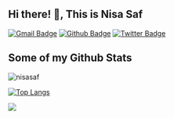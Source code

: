 ## Hi there! 👋, This is Nisa Saf
[![Gmail Badge](https://img.shields.io/badge/-khairunnisasyahfitri@gmail.com-c14438?style=flat&logo=Gmail&logoColor=white&link=mailto:nisasaff99@gmail.com)](mailto:nisasaff99@gmail.com) [![Github Badge](https://img.shields.io/badge/-nisasaf-grey?style=flat&logo=github&logoColor=white&link=https://github.com/nisasaf/)](https://www.github.com/nisasaf/) [![Twitter Badge](https://img.shields.io/badge/-nisasaaff-00acee?style=flat&logo=twitter&logoColor=white&link=https://twitter.com/nisasaaff/)](https://www.twitter.com/nisasaaff/) 
## Some of my Github Stats
<p align=left> <img src=https://komarev.com/ghpvc/?username=nisasaf alt=nisasaf /> </p>

[![Top Langs](https://github-readme-stats.vercel.app/api/top-langs/?username=nisasaf&layout=compact)](https://github.com/nisasaf/github-readme-stats)


<img src=https://res.cloudinary.com/practicaldev/image/fetch/s--5SXqnWZ2--/c_imagga_scale,f_auto,fl_progressive,h_420,q_66,w_1000/https://dev-to-uploads.s3.amazonaws.com/i/2ciu6mo6r9x9zyverc10.gif>
